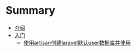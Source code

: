 # Summary

* [介绍](README.md)
* [入门](chapter1.md)
  * [使用artisan创建laravel默认user数据库并使用](chapter1/shi-yong-artisan-chuang-jian-laravel-mo-ren-user-shu-ju-ku.md)

